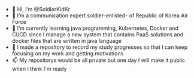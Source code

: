 - 👋 Hi, I’m @SoldierKidKr
- 👀 I’m a communication expert soldier-enlisted- of Republic of Korea Air Force
- 🌱 I’m currently learning java programming, Kubernetes, Docker and CI/CD since I manage a new system that contains PaaS solutions and docker files that are written in java language
- 💞️ I made a repository to record my study progresses so that I can keep focusing on my work and getting motivations
- 📫 My repositorys would be all private but one day I will make it public when I think I'm ready

<!---
SoldierKidKr/SoldierKidKr is a ✨ special ✨ repository because its `README.md` (this file) appears on your GitHub profile.
You can click the Preview link to take a look at your changes.
--->
